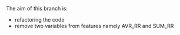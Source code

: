 The aim of this branch is:
- refactoring the code
- remove two variables from features namely AVR_RR and SUM_RR

